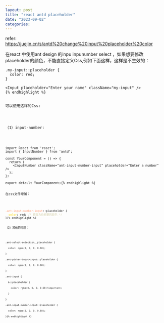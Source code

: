 ```yaml
---
layout: post
title: "react antd placeholder"
date: "2023-09-02"
categories: 
---
```

<p>refer: <a href="https://juejin.cn/s/antd%20change%20input%20placeholder%20color">https://juejin.cn/s/antd%20change%20input%20placeholder%20color</a></p>

<p>在react 中使用ant design 的inpu inpunumber select ，如果想要修改 placeholder的颜色，不能直接定义Css,例如下面这样，这样是不生效的：</p>

<pre>
<code>.my-input::placeholder {
  color: red;
}

&lt;Input placeholder=&quot;Enter your name&quot; className=&quot;my-input&quot; /&gt;
{% endhighlight %}

<p>可以使用这样的Css:</p>

<p>（1）input-number:</p>

<pre>
<code>import React from &#39;react&#39;;
import { InputNumber } from &#39;antd&#39;;

const YourComponent = () =&gt; {
  return (
    &lt;InputNumber className=&quot;ant-input-number-input&quot; placeholder=&quot;Enter a number&quot; /&gt;
  );
};

export default YourComponent;{% endhighlight %}

<p>在css文件增加：</p>

<pre>
<code><span style="color:#ffa07a">.ant-input-number-input</span>::placeholder {
  <span style="color:#ffd700">color</span>: red; <span style="color:#d4d0ab">/* 修改为你想要的颜色 */</span>
}{% endhighlight %}

<p>（2）其他的同理：</p>

<pre>
<code>.ant-select-selection__placeholder {

&nbsp; color: rgba(0, 0, 0, 0.68);

}

.ant-picker-input&gt;input::placeholder {

&nbsp; color: rgba(0, 0, 0, 0.68);

}

.ant-input {

&nbsp; &amp;::placeholder {

&nbsp;&nbsp;&nbsp; color: rgba(0, 0, 0, 0.68)!important;

&nbsp; }

}

.ant-input-number-input::placeholder {

&nbsp; color: rgba(0, 0, 0, 0.68);

}{% endhighlight %}

